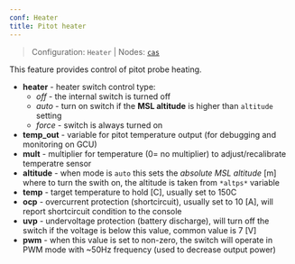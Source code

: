 ```yaml
---
conf: Heater
title: Pitot heater
---
```


>Configuration: `Heater`
> | Nodes: [`cas`](../../hw/nodes/cas.md)

This feature provides control of pitot probe heating.

- **heater**    - heater switch control type:
    - *off*       - the internal switch is turned off
    - *auto*      - turn on switch if the **MSL altitude** is higher than `altitude` setting
    - *force*     - switch is always turned on
- **temp_out**  - variable for pitot temperature output (for debugging and monitoring on GCU)
- **mult**      - multiplier for temperature (0= no multiplier) to adjust/recalibrate temperatre sensor
- **altitude**  - when mode is `auto` this sets the *absolute MSL altitude* [m] where to turn the swith on, the altitude is taken from `*altps*` variable
- **temp**      - target temperature to hold [C], usually set to 150C
- **ocp**       - overcurrent protection (shortcircuit), usually set to 10 [A], will report shortcircuit condition to the console
- **uvp**       - undervoltage protection (battery discharge), will turn off the switch if the voltage is below this value, common value is 7 [V]
- **pwm**       - when this value is set to non-zero, the switch will operate in PWM mode with ~50Hz frequency (used to decrease output power)